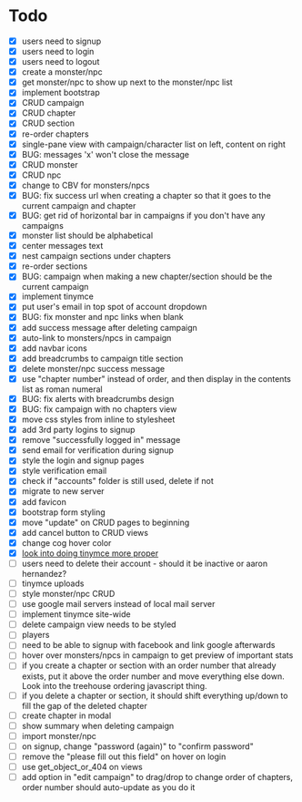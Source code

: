 # Todo

- [x] users need to signup
- [x] users need to login
- [x] users need to logout
- [x] create a monster/npc
- [x] get monster/npc to show up next to the monster/npc list
- [x] implement bootstrap
- [x] CRUD campaign
- [x] CRUD chapter
- [x] CRUD section
- [x] re-order chapters
- [x] single-pane view with campaign/character list on left, content on right
- [x] BUG: messages 'x' won't close the message
- [x] CRUD monster
- [x] CRUD npc
- [x] change to CBV for monsters/npcs
- [x] BUG: fix success url when creating a chapter so that it goes to the current campaign and chapter
- [x] BUG: get rid of horizontal bar in campaigns if you don't have any campaigns
- [x] monster list should be alphabetical
- [x] center messages text
- [x] nest campaign sections under chapters
- [x] re-order sections
- [x] BUG: campaign when making a new chapter/section should be the current campaign
- [x] implement tinymce
- [x] put user's email in top spot of account dropdown
- [x] BUG: fix monster and npc links when blank
- [x] add success message after deleting campaign
- [x] auto-link to monsters/npcs in campaign
- [x] add navbar icons
- [x] add breadcrumbs to campaign title section
- [x] delete monster/npc success message
- [x] use "chapter number" instead of order, and then display in the contents list as roman numeral
- [x] BUG: fix alerts with breadcrumbs design
- [x] BUG: fix campaign with no chapters view
- [x] move css styles from inline to stylesheet
- [x] add 3rd party logins to signup
- [x] remove "successfully logged in" message
- [x] send email for verification during signup
- [x] style the login and signup pages
- [x] style verification email
- [x] check if "accounts" folder is still used, delete if not
- [x] migrate to new server
- [x] add favicon
- [x] bootstrap form styling
- [x] move "update" on CRUD pages to beginning
- [x] add cancel button to CRUD views
- [x] change cog hover color
- [x] [look into doing tinymce more proper](http://stackoverflow.com/questions/19013509/tinymce-widget-usage-in-django-template)
- [ ] users need to delete their account - should it be inactive or aaron hernandez?
- [ ] tinymce uploads
- [ ] style monster/npc CRUD
- [ ] use google mail servers instead of local mail server
- [ ] implement tinymce site-wide
- [ ] delete campaign view needs to be styled
- [ ] players
- [ ] need to be able to signup with facebook and link google afterwards
- [ ] hover over monsters/npcs in campaign to get preview of important stats
- [ ] if you create a chapter or section with an order number that already exists, put it above the order number and move everything else down. Look into the treehouse ordering javascript thing.
- [ ] if you delete a chapter or section, it should shift everything up/down to fill the gap of the deleted chapter
- [ ] create chapter in modal
- [ ] show summary when deleting campaign
- [ ] import monster/npc
- [ ] on signup, change "password (again)" to "confirm password"
- [ ] remove the "please fill out this field" on hover on login
- [ ] use get_object_or_404 on views
- [ ] add option in "edit campaign" to drag/drop to change order of chapters, order number should auto-update as you do it